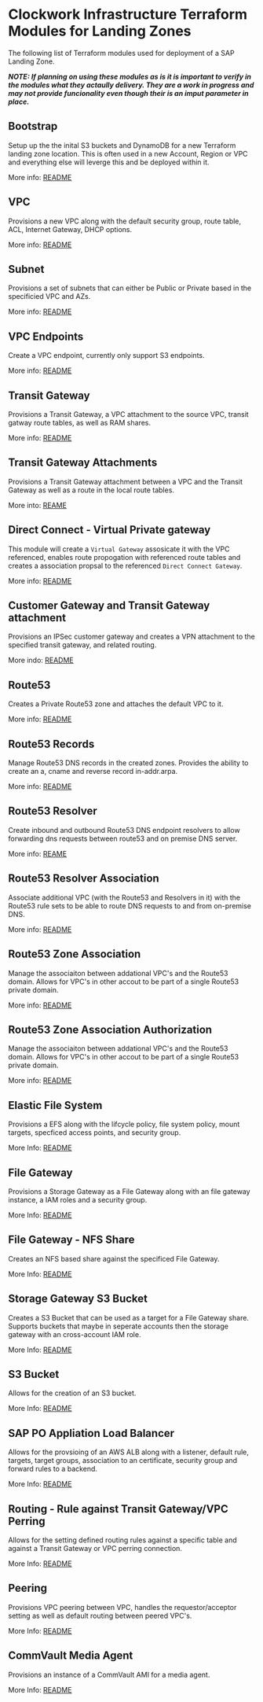 # Clockwork Infrastructure Terraform Modules for Landing Zones

The following list of Terraform modules used for deployment of a SAP Landing Zone. 

***NOTE: If planning on using these modules as is it is important to verify in the modules what they actaully delivery. They are a work in progress and may not provide funcionality even though their is an imput parameter in place.***

## Bootstrap
Setup up the the inital S3 buckets and DynamoDB for a new Terraform landing zone location.  This is often used in a new Account, Region or VPC and everything else will leverge this and be deployed within it. 

More info: [README](./bootstrap/README.md)

## VPC
Provisions a new VPC along with the default security group, route table, ACL, Internet Gateway, DHCP options.  

More info: [README](./vpc/README.md)

## Subnet 
Provisions a set of subnets that can either be Public or Private based in the specificied VPC and AZs. 

More info: [README](./subnets/README.md)

## VPC Endpoints
Create a VPC endpoint, currently only support S3 endpoints.

More info: [README](./vpc-endpoints/README.md)

## Transit Gateway
Provisions a Transit Gateway, a VPC attachment to the source VPC, transit gatway route tables, as well as RAM shares. 

More info: [README](transit-gateway/README.md)
## Transit Gateway Attachments
Provisions a Transit Gateway attachment between a VPC and the Transit Gateway as well as a route in the local route tables. 

More into: [REAME](./transit-gateway-attachment/README.md)


## Direct Connect - Virtual Private gateway
This module will create a `Virtual Gateway` assosicate it with the VPC referenced, enables route propogation with referenced route tables and creates a association propsal to the referenced `Direct Connect Gateway`. 

More info: [README](./virtual-private-gateway-dx/README.md)

## Customer Gateway and Transit Gateway attachment
Provisions an IPSec customer gateway and creates a VPN attachment to the specified transit gateway, and related routing. 

More indo: [README](./customer-gateway/README.md)
## Route53
Creates a Private Route53 zone and attaches the default VPC to it. 

More info: [README](./route53/README.md)

## Route53 Records
Manage Route53 DNS records in the created zones. Provides the ability to create an a, cname and reverse record in-addr.arpa. 

More info: [README](./route53-records/README.md)

## Route53 Resolver

Create inbound and outbound Route53 DNS endpoint resolvers to allow forwarding dns requests between route53 and on premise DNS server. 

More info: [REAME](./route53-resolver/README.md)


## Route53 Resolver Association

Associate additional VPC (with the Route53 and Resolvers in it) with the Route53 rule sets to be able to route DNS requests to and from on-premise DNS. 

More info: [README](./route53-resolver-association/README.md)

## Route53 Zone Association

Manage the associaiton between addational VPC's and the Route53 domain. Allows for VPC's in other accout to be part of a single Route53 private domain. 

More info: [README](./route53-zone-association/README.md)
## Route53 Zone Association Authorization

Manage the associaiton between addational VPC's and the Route53 domain. Allows for VPC's in other accout to be part of a single Route53 private domain. 

More info: [README](./route53-zone-association-authorization/README.md)


## Elastic File System
Provisions a EFS along with the lifcycle policy, file system policy, mount targets, specficed access points, and security group.

More Info: [README](./elastic-file-system/README.md)

## File Gateway
Provisions a Storage Gateway as a File Gateway along with an file gateway instance, a IAM roles and a security group. 

More Info: [README](./file-gateway/README.md)

## File Gateway - NFS Share 
Creates an NFS based share against the specificed File Gateway. 

More Info: [README](./file-gateway-nfs-share/README.md)

## Storage Gateway S3 Bucket 
Creates a S3 Bucket that can be used as a target for a File Gateway share. Supports buckets that maybe in seperate accounts then the storage gateway with an cross-account IAM role. 

More Info: [README](./storage-gateway-bucket/README.md)

## S3 Bucket
Allows for the creation of an S3 bucket.

More Info: [README](./s3-bucket/README.md)

## SAP PO Appliation Load Balancer
Allows for the provsioing of an AWS ALB along with a listener, default rule, targets, target groups, association to an certificate, security group and forward rules to a backend. 

More Info: [README](./sap-po-alb/README.md)

## Routing - Rule against Transit Gateway/VPC Perring
Allows for the setting defined routing rules against a specific table and against a Transit Gateway or VPC perring connection.

More Info: [README](./routing/README.md)

## Peering
Provisions VPC peering between VPC, handles the requestor/acceptor setting as well as default routing between peered VPC's.

More Info: [README](./peering/README.md)

## CommVault Media Agent 
Provisions an instance of a CommVault AMI for a media agent. 

More Info: [README](./commvault-media-agent/README.md)